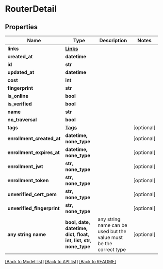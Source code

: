 # RouterDetail


## Properties
Name | Type | Description | Notes
------------ | ------------- | ------------- | -------------
**links** | [**Links**](Links.md) |  | 
**created_at** | **datetime** |  | 
**id** | **str** |  | 
**updated_at** | **datetime** |  | 
**cost** | **int** |  | 
**fingerprint** | **str** |  | 
**is_online** | **bool** |  | 
**is_verified** | **bool** |  | 
**name** | **str** |  | 
**no_traversal** | **bool** |  | 
**tags** | [**Tags**](Tags.md) |  | [optional] 
**enrollment_created_at** | **datetime, none_type** |  | [optional] 
**enrollment_expires_at** | **datetime, none_type** |  | [optional] 
**enrollment_jwt** | **str, none_type** |  | [optional] 
**enrollment_token** | **str, none_type** |  | [optional] 
**unverified_cert_pem** | **str, none_type** |  | [optional] 
**unverified_fingerprint** | **str, none_type** |  | [optional] 
**any string name** | **bool, date, datetime, dict, float, int, list, str, none_type** | any string name can be used but the value must be the correct type | [optional]

[[Back to Model list]](../README.md#documentation-for-models) [[Back to API list]](../README.md#documentation-for-api-endpoints) [[Back to README]](../README.md)


